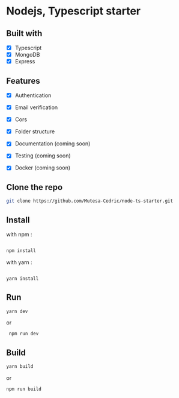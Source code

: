 # Nodejs, Typescript starter

## Built with

- [x] Typescript
- [X] MongoDB
- [x] Express

## Features

- [x] Authentication
- [x] Email verification
- [X] Cors
- [X] Folder structure
- [X] Documentation (coming soon)
- [X] Testing (coming soon)
- [X] Docker (coming soon)


## Clone the repo

```bash
git clone https://github.com/Mutesa-Cedric/node-ts-starter.git
```

## Install

with npm :

```bash

npm install

```

with yarn :

```bash

yarn install

```

## Run

```bash
yarn dev
```

or

```bash
 npm run dev
```

## Build

```bash
yarn build
```

or
```bash
npm run build
```

